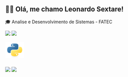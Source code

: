 ## 👋🏻 Olá, me chamo Leonardo Sextare!
🎓 Analise e Desenvolvimento de Sistemas - FATEC 

<div>
  <img height ="180em" src="https://github-readme-stats.vercel.app/api?username=LeonardoSextare&show_icons=true&theme=github_dark_dimmed"/>
  <img height ="180em" src="https://github-readme-stats.vercel.app/api/top-langs/?username=LeonardoSextare&layout=compact&theme=github_dark_dimmed"/>
  </div>

<div style="display: inline_block"><br>
  <img align="center" alt="Python" height="50" width="60" src="https://raw.githubusercontent.com/devicons/devicon/master/icons/python/python-original.svg"> 
</div>

##

<div> 
  <a href="https://www.instagram.com/leonardosextare/" target="_blank"><img src="https://img.shields.io/badge/-Instagram-%23E4405F?style=for-the-badge&logo=instagram&logoColor=white" target="_blank"></a>
  <a href="https://www.linkedin.com/in/leonardosextare/" target="_blank"><img src="https://img.shields.io/badge/-LinkedIn-%230077B5?style=for-the-badge&logo=linkedin&logoColor=white" target="_blank"></a> 
  
</div>
